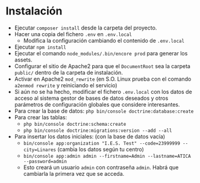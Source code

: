 # Instalación

- Ejecutar `composer install` desde la carpeta del proyecto.
- Hacer una copia del fichero `.env` en `.env.local`
    - Modifica la configuración cambiando el contenido de `.env.local`
- Ejecutar `npm install`
- Ejecutar el comando `node_modules/.bin/encore prod` para generar los assets.
- Configurar el sitio de Apache2 para que el `DocumentRoot` sea la carpeta `public/` dentro de la carpeta de instalación.
- Activar en Apache2 `mod_rewrite` (en S.O. Linux prueba con el comando `a2enmod rewrite` y reiniciando el servicio)
- Si aún no se ha hecho, modificar el fichero `.env.local` con los datos de acceso al sistema gestor de bases de datos deseados y otros parámetros de configuración globales que considere interesantes.
- Para crear la base de datos: `php bin/console doctrine:database:create`
- Para crear las tablas:
    - `php bin/console doctrine:schema:create`
    - `php bin/console doctrine:migrations:version --add --all`
- Para insertar los datos iniciales: (con la base de datos vacía)
    - `bin/console app:organization "I.E.S. Test" --code=23999999 --city=Linares` (cambia los datos según tu centro)
    - `bin/console app:admin admin --firstname=Admin --lastname=ATICA --password=admin`
    - Esto creará un usuario `admin` con contraseña `admin`. Habrá que cambiarla la primera vez que se acceda.
